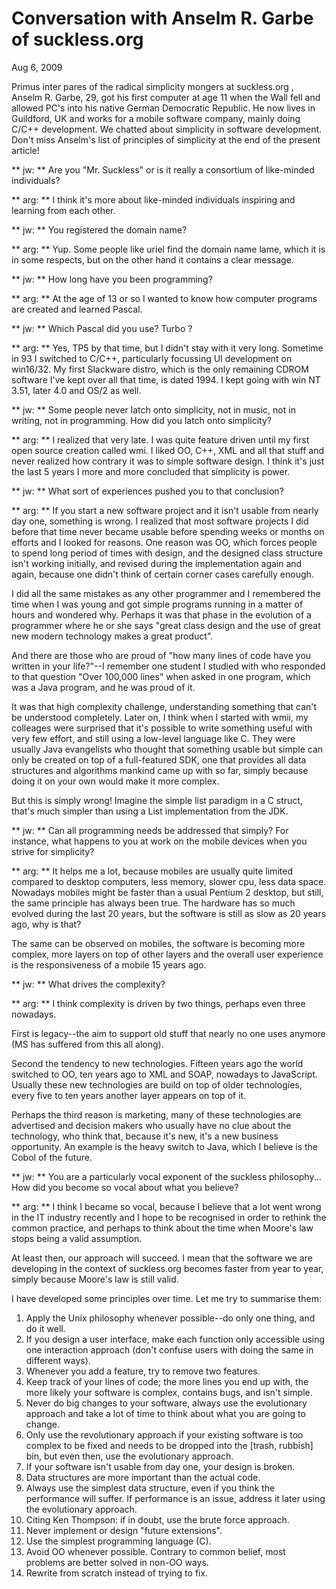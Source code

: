 Conversation with Anselm R. Garbe of suckless.org
=================================================
Aug 6, 2009

Primus inter pares of the radical simplicity mongers at suckless.org , Anselm
R. Garbe, 29, got his first computer at age 11 when the Wall fell and allowed
PC's into his native German Democratic Republic. He now lives in Guildford, UK
and works for a mobile software company, mainly doing C/C++ development. We
chatted about simplicity in software development. Don't miss Anselm's list of
principles of simplicity at the end of the present article!

** jw: **
Are you "Mr. Suckless" or is it really a consortium of like-minded
individuals?

** arg: **
I think it's more about like-minded individuals inspiring and learning from
each other.

** jw: **
You registered the domain name?

** arg: **
Yup. Some people like uriel find the domain name lame, which it is in some
respects, but on the other hand it contains a clear message.

** jw: **
How long have you been programming?

** arg: **
At the age of 13 or so I wanted to know how computer programs are created and
learned Pascal.

** jw: **
Which Pascal did you use? Turbo ?

** arg: **
Yes, TP5 by that time, but I didn't stay with it very long. Sometime in 93 I
switched to C/C++, particularly focussing UI development on win16/32. My first
Slackware distro, which is the only remaining CDROM software I've kept over
all that time, is dated 1994. I kept going with win NT 3.51, later 4.0 and
OS/2 as well.

** jw: **
Some people never latch onto simplicity, not in music, not in writing, not in
programming. How did you latch onto simplicity?

** arg: **
I realized that very late. I was quite feature driven until my first open
source creation called wmi. I liked OO, C++, XML and all that stuff and never
realized how contrary it was to simple software design. I think it's just the
last 5 years I more and more concluded that simplicity is power.

** jw: **
What sort of experiences pushed you to that conclusion?

** arg: **
If you start a new software project and it isn't usable from nearly day one,
something is wrong. I realized that most software projects I did before that
time never became usable before spending weeks or months on efforts and I
looked for reasons. One reason was OO, which forces people to spend long
period of times with design, and the designed class structure isn't working
initially, and revised during the implementation again and again, because one
didn't think of certain corner cases carefully enough.

I did all the same mistakes as any other programmer and I remembered the time
when I was young and got simple programs running in a matter of hours and
wondered why. Perhaps it was that phase in the evolution of a programmer where
he or she says "great class design and the use of great new modern technology
makes a great product".

And there are those who are proud of "how many lines of code have you written
in your life?"--I remember one student I studied with who responded to that
question "Over 100,000 lines" when asked in one program, which was a Java
program, and he was proud of it.

It was that high complexity challenge, understanding something that can't be
understood completely. Later on, I think when I started with wmii, my
colleages were surprised that it's possible to write something useful with
very few effort, and still using a low-level language like C. They were
usually Java evangelists who thought that something usable but simple can only
be created on top of a full-featured SDK, one that provides all data
structures and algorithms mankind came up with so far, simply because doing it
on your own would make it more complex.

But this is simply wrong! Imagine the simple list paradigm in a C struct,
that's much simpler than using a List implementation from the JDK.

** jw: **
Can all programming needs be addressed that simply? For instance, what happens
to you at work on the mobile devices when you strive for simplicity?

** arg: **
It helps me a lot, because mobiles are usually quite limited compared to
desktop computers, less memory, slower cpu, less data space. Nowadays mobiles
might be faster than a usual Pentium 2 desktop, but still, the same principle
has always been true. The hardware has so much evolved during the last 20
years, but the software is still as slow as 20 years ago, why is that?

The same can be observed on mobiles, the software is becoming more complex,
more layers on top of other layers and the overall user experience is the
responsiveness of a mobile 15 years ago.

** jw: **
What drives the complexity?

** arg: **
I think complexity is driven by two things, perhaps even three nowadays.

First is legacy--the aim to support old stuff that nearly no one uses anymore
(MS has suffered from this all along).

Second the tendency to new technologies. Fifteen years ago the world switched
to OO, ten years ago to XML and SOAP, nowadays to JavaScript. Usually these
new technologies are build on top of older technologies, every five to ten
years another layer appears on top of it.

Perhaps the third reason is marketing, many of these technologies are
advertised and decision makers who usually have no clue about the technology,
who think that, because it's new, it's a new business opportunity. An example
is the heavy switch to Java, which I believe is the Cobol of the future.

** jw: **
You are a particularly vocal exponent of the suckless philosophy... How did
you become so vocal about what you believe?

** arg: **
I think I became so vocal, because I believe that a lot went wrong in the IT
industry recently and I hope to be recognised in order to rethink the common
practice, and perhaps to think about the time when Moore's law stops being a
valid assumption.

At least then, our approach will succeed. I mean that the software we are
developing in the context of suckless.org becomes faster from year to year,
simply because Moore's law is still valid.

I have developed some principles over time. Let me try to summarise them:

1.  Apply the Unix philosophy whenever possible--do only one thing, and do it
    well.
2.  If you design a user interface, make each function only accessible using
    one interaction approach (don't confuse users with doing the same in different
    ways).
3.  Whenever you add a feature, try to remove two features.
4.  Keep track of your lines of code; the more lines you end up with, the
    more likely your software is complex, contains bugs, and isn't simple.
5.  Never do big changes to your software, always use the evolutionary
    approach and take a lot of time to think about what you are going to change.
6.  Only use the revolutionary approach if your existing software is too
    complex to be fixed and needs to be dropped into the [trash, rubbish] bin, but
    even then, use the evolutionary approach.
7.  If your software isn't usable from day one, your design is broken.
8.  Data structures are more important than the actual code.
9.  Always use the simplest data structure, even if you think the
    performance will suffer. If performance is an issue, address it later using
    the evolutionary approach.
10. Citing Ken Thompson: if in doubt, use the brute force approach.
11. Never implement or design "future extensions".
12. Use the simplest programming language \(C).
13. Avoid OO whenever possible. Contrary to common belief, most problems are
    better solved in non-OO ways.
14. Rewrite from scratch instead of trying to fix.
